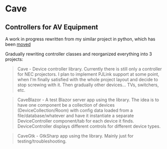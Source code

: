 # Cave

## Controllers for AV Equipment

A work in progress rewritten from my similar project in python, which has been [moved](https://github.com/tannmatter/cavepy)

Gradually rewriting controller classes and reorganized everything into 3 projects:

> Cave - Device controller library.  Currently there is still only a 
> controller for NEC projectors.  I plan to implement PJLink support
> at some point, when I'm finally satisfied with the whole project
> layout and decide to stop screwing with it.  Then gradually other
> devices... TVs, switchers, etc.

> CaveBlazor - A test Blazor server app using the library.  The idea is
> to have one component be a collection of devices (DeviceCollection/Room)
> with config data loaded from a file/database/whatever and have it 
> instantiate a separate DeviceController component/tab for each device 
> it finds.  DeviceController displays different controls for different
> device types.  

> CaveGtk - GtkSharp app using the library.  Mainly just for
> testing/troubleshooting.  
